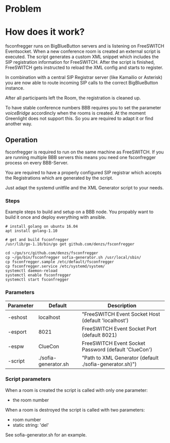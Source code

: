 # Problem

# How does it work?

fsconfregger runs on BigBlueButton servers and is listening on FreeSWITCH Eventsocket.
When a new conference room is created an external script is executed.
The script generates a custom XML snippet which includes the SIP registration information for FreeSWITCH.
After the script is finished, FreeSWITCH gets instructed to reload the XML config and starts to register.

In combination with a central SIP Registrar server (like Kamailio or Asterisk) you are now able to
route incoming SIP calls to the correct BigBlueButton instance.

After all participants left the Room, the registration is cleaned up.

To have stable conference numbers BBB requires you to set the parameter *voiceBridge* accordincly when the rooms is created.
At the moment Greenlight does not support this. So you are required to adapt it or find another way.

## Operation

fsconfregger is required to run on the same machine as FreeSWITCH.
If you are running multiple BBB servers this means you need one fsconfregger process on every BBB-Server.

You are required to have a properly configured SIP registrar which accepts the Registrations which are generated by the script.

Just adapt the systemd unitfile and the XML Generator script to your needs.

### Steps

Example steps to build and setup on a BBB node.
You propably want to build it once and deploy everything with ansible.

```
# install golang on ubuntu 16.04
apt install golang-1.10

# get and build fsconfregger
/usr/lib/go-1.10/bin/go get github.com/denzs/fsconfregger

cd ~/go/src/github.com/denzs/fsconfregger
cp ~/go/bin/fsconfregger sofia-generator.sh /usr/local/sbin/
cp fsconfregger.sample /etc/default/fsconfregger
cp fsconfregger.service /etc/systemd/system/
systemctl daemon-reload
systemctl enable fsconfregger
systemctl start fsconfregger
```


### Parameters

| Parameter | Default              | Description                                             |
|-----------|----------------------|---------------------------------------------------------|
| -eshost   | localhost            | "FreeSWITCH Event Socket Host (default 'localhost')     |
| -esport   | 8021                 | FreeSWITCH Event Socket Port (default 8021)             |
| -espw     | ClueCon              | FreeSWITCH Event Socket Password (default 'ClueCon')    |
| -script   | ./sofia-generator.sh | "Path to XML Generator (default ./sofia-generator.sh)") |

### Script parameters

When a room is created the script is called with only one parameter:
* the room number

When a room is destroyed the script is called with two parameters:
* room number
* static string: 'del'

See sofia-generator.sh for an example.
